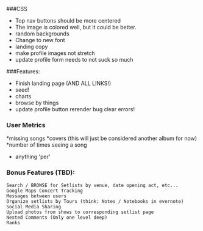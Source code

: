 ###CSS
  * Top nav buttons should be more centered
  * The image is colored well, but it could be better. 
  * random backgrounds
  * Change to new font
  * landing copy
  * make profile images not stretch
  * update profile form needs to not suck so much



  ###Features:
   * Finish landing page (AND ALL LINKS!)
   * seed!
   * charts
   * browse by things
   * update profile button rerender bug
   clear errors!
   
   

  ### User Metrics
  *missing songs
  *covers (this will just be considered another album for now)
  *number of times seeing a song
  * anything 'per'


### Bonus Features (TBD):
    Search / BROWSE for Setlists by venue, date opening act, etc... 
    Google Maps Concert Tracking
    Messages between users
    Organize setlists by Tours (think: Notes / Notebooks in evernote)
    Social Media Sharing
    Upload photos from shows to corresponding setlist page
    Nested Comments (Only one level deep)
    Ranks
